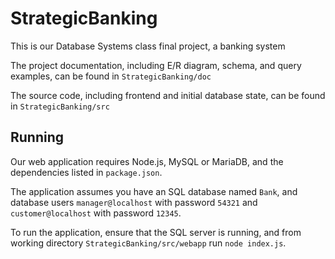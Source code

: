 # StrategicBanking
This is our Database Systems class final project, a banking system

The project documentation, including E/R diagram, schema, and query examples, can be found in `StrategicBanking/doc`

The source code, including frontend and initial database state, can be found in `StrategicBanking/src`

## Running
Our web application requires Node.js, MySQL or MariaDB, and the dependencies listed in `package.json`.

The application assumes you have an SQL database named `Bank`, and database users `manager@localhost` with password `54321` and `customer@localhost` with password `12345`.

To run the application, ensure that the SQL server is running, and from working directory `StrategicBanking/src/webapp` run `node index.js`.
